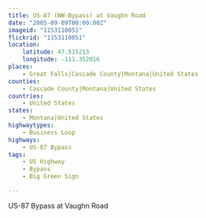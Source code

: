 ```yaml
---
title: US-87 (NW-Bypass) at Vaughn Road
date: "2005-09-09T00:00:00Z"
imageid: "1153110051"
flickrid: "1153110051"
location:
    latitude: 47.515213
    longitude: -111.352016
places:
    - Great Falls|Cascade County|Montana|United States
counties:
    - Cascade County|Montana|United States
countries:
    - United States
states:
    - Montana|United States
highwaytypes:
    - Business Loop
highways:
    - US-87 Bypass
tags:
    - US Highway
    - Bypass
    - Big Green Sign

---
```

US-87 Bypass at Vaughn Road